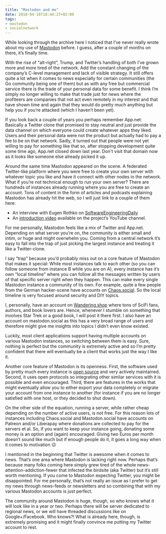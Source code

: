 ```yaml
---
title: "Mastodon and me"
date: 2018-04-16T18:44:27+02:00
tags:
- mastodon
- socialnetwork
---
```


While looking through the archive here I noticed that I’ve never really wrote
about my use of [Mastodon](https://joinmastodon.org) before. I guess, after a
couple of months on there, it’s finally time.

With the rise of “alt-right”, Trump, and Twitter’s handling of both I’ve grown
more and more tired of the network. Add the constant changing of the company’s
C-level management and lack of visible strategy. It still offers quite a lot
when it comes to news especially for certain communities (the Go community
being one of them) but as with any free but commercial service there is the
trade of your personal data for some benefit. I think I’m simply no longer
willing to make that trade just for news where the profiteers are companies
that not act even remotely in my interest and that have shown time and again
that they would do pretty much anything but help you if you’re attacked (which
I haven’t been yet).

If you look back a couple of years you perhaps remember App.net: Basically a
Twitter clone that promised to stay neutral and just provide the data channel
on which everyone could create whatever apps they liked. Users and their
personal data were not the product but actually had to pay a fee to be on that
network. Sadly, it turned out that people were not yet willing to pay for
something like that so, after stopping development quite some time ago, App.net
closed down last year. Don't visit that domain now as it looks like someone
else already picked it up.

Around the same time Mastodon appeared on the scene. A federated Twitter-like
platform where you were free to create your own server with whatever topic you
like and have it connect with other nodes in the network. What if you’re not
technical enough to run your own server? There are hundreds of instances
already running where you are free to create an account. Tons of content in the
form of articles and podcasts explaining Mastodon has already hit the web, so I
will just link to a couple of them here:

- An interview with Eugen Rothko on
  [SoftwareEngineeringDaily](https://softwareengineeringdaily.com/2018/04/12/mastodon-federated-social-network-with-eugen-rochko/)
- An [introduction video](https://youtu.be/IPSbNdBmWKE) available on the
  project’s YouTube channel.

For me personally, Mastodon feels like a mix of Twitter and App.net. Depending
on what server you’re on, the community is either small and intim, or huge and
might overwhelm you. Coming from a central network it’s easy to fall into the
trap of just picking the largest instance and treating it like a Twitter-clone. 

I say “trap” because you’d probably miss out on a core feature of Mastodon that
makes it special: While most instances talk to each other (so you can follow
someone from instance B while you are on A), every instance has it’s own “local
timeline” where you can follow all the messages written by users of that
specific server right when they happen. This can make every single Mastodon
instance a community of its own. For example, quite a few people from the
German hacker-scene have accounts on
[Chaos.social](https://chaos.social/about). So the local timeline is very
focused around security and DIY topics.

I, personally, have an account on
[Wandering.shop](https://wandering.shop/about) where tons of SciFi fans,
authors, and book lovers are. Hence, whenever I stumble on something that
involves Star Trek or a good book, I will post it there first. I also have an
account on mastodon.social as this has a very broad range of users and
therefore might give me insights into topics I didn’t even know existed.

Luckily, most client applications support having multiple accounts on various
Mastodon instances, so switching between them is easy. Sure, nothing is perfect
but the community is extremely active and so I’m pretty confident that there
will eventually be a client that works just the way I like it.

Another core feature of Mastodon is its openness. First, the software used by
pretty much every instance is [open
source](https://github.com/tootsuite/mastodon) and very actively maintained.
Second, it uses open protocols so integrating other similar services with it is
possible and even encouraged. Third, there are features in the works that might
eventually allow you to either export your data completely or migrate your
account from one instance to another (for instance if you are no longer
satisfied with one host, or they decided to shut down).

On the other side of the equation, running a server, while rather cheap
depending on the number of active users, is not free. For this reason lots of
instances including Chaos.social and Mastodon.social have accounts on Patreon
and/or Liberapay where donations are collected to pay for the servers et al.
So, if you want to keep your instance going, donating some money is an option
and (again) encouraged. Giving two Euros per month doesn’t sound like much but
if enough people do it, it goes a long way when it comes to motivation 😉

I mentioned in the beginning that Twitter is awesome when it comes to news.
That’s one area where Mastodon is lacking right now. Perhaps that’s because
many folks coming here simply grew tired of the whole
news-attention-addiction-fewer that infected the birdsite (aka Twitter) but
it’s still worth mentioning. If you come to Mastodon expecting Twitter, you
might be disappointed. For me personally, that’s not really an issue as I
prefer to get my news through news-feeds or newsletters and so combining that
with my various Mastodon accounts is just perfect.

The community around Mastodon is huge, though, so who knows what it will look
like in a year or two. Perhaps there will be server dedicated to regional news,
or we will have threaded discussions like on Google+/Facebook. Who knows?! What
is already here, though, is extremely promising and it might finally convince
me putting my Twitter account to rest.

